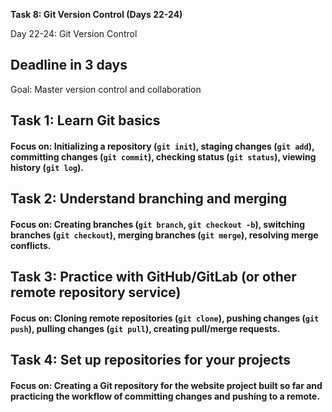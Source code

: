 **Task 8: Git Version Control (Days 22-24)**

Day 22-24: Git Version Control

## Deadline in 3 days

Goal: Master version control and collaboration

## Task 1: Learn Git basics

#### Focus on: Initializing a repository (`git init`), staging changes (`git add`), committing changes (`git commit`), checking status (`git status`), viewing history (`git log`).

## Task 2: Understand branching and merging

#### Focus on: Creating branches (`git branch`, `git checkout -b`), switching branches (`git checkout`), merging branches (`git merge`), resolving merge conflicts.

## Task 3: Practice with GitHub/GitLab (or other remote repository service)

#### Focus on: Cloning remote repositories (`git clone`), pushing changes (`git push`), pulling changes (`git pull`), creating pull/merge requests.

## Task 4: Set up repositories for your projects

#### Focus on: Creating a Git repository for the website project built so far and practicing the workflow of committing changes and pushing to a remote.
